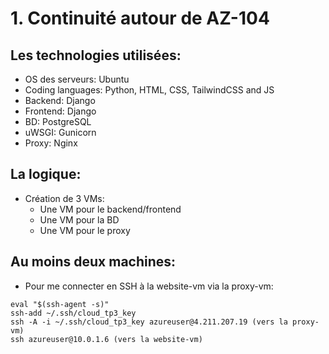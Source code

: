 # 1. Continuité autour de AZ-104

## Les technologies utilisées:

- OS des serveurs: Ubuntu
- Coding languages: Python, HTML, CSS, TailwindCSS and JS
- Backend: Django
- Frontend: Django
- BD: PostgreSQL
- uWSGI: Gunicorn
- Proxy: Nginx

## La logique:

- Création de 3 VMs:
    - Une VM pour le backend/frontend
    - Une VM pour la BD
    - Une VM pour le proxy

## Au moins deux machines:

- Pour me connecter en SSH à la website-vm via la proxy-vm:

```shell
eval "$(ssh-agent -s)"
ssh-add ~/.ssh/cloud_tp3_key 
ssh -A -i ~/.ssh/cloud_tp3_key azureuser@4.211.207.19 (vers la proxy-vm)
ssh azureuser@10.0.1.6 (vers la website-vm)
```

<br>
